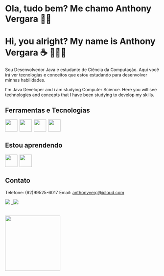 # Ola, tudo bem? Me chamo Anthony Vergara 👋👋
# Hi, you alright? My name is Anthony Vergara ☕️ 👨🏻‍💻

Sou Desenvolvedor Java e estudante de Ciência da Computação.
Aqui você irá ver tecnologias e conceitos que estou estudando para desenvolver minhas habilidades.

I'm Java Developer and i am studying Computer Science.
Here you will see technologies and concepts that I have been studying to develop my skills.
<br/>

## Ferramentas e Tecnologias

<img loading="lazy" src="https://cdn.jsdelivr.net/gh/devicons/devicon@latest/icons/java/java-original.svg" width="40" height="40"/>&ensp;<img loading="lazy" src="https://cdn.jsdelivr.net/gh/devicons/devicon@latest/icons/spring/spring-original.svg" width="40" height="40"/>&ensp;<img loading="lazy" src="https://cdn.jsdelivr.net/gh/devicons/devicon@latest/icons/postgresql/postgresql-original.svg" width="40" height="40"/>&ensp;<img loading="lazy" src="https://cdn.jsdelivr.net/gh/devicons/devicon@latest/icons/git/git-original.svg" width="40" height="40"/>



## Estou aprendendo
<img loading="lazy" src="https://cdn.jsdelivr.net/gh/devicons/devicon@latest/icons/angular/angular-original.svg" width="40" height="40"/>&ensp;<img loading="lazy" src="https://cdn.jsdelivr.net/gh/devicons/devicon@latest/icons/amazonwebservices/amazonwebservices-original-wordmark.svg" width="40" height="40"/>
          


## Contato
Telefone: (62)99525-6017
Email: anthonyverg@icloud.com
<div>
  <a href="https://instagram.com/_anthonyvergara" target="_blank"><img loading="lazy" src="https://img.shields.io/badge/-Instagram-%23E4405F?style=for-the-badge&logo=instagram&logoColor=white" target="_blank"></a>
<a href="https://www.linkedin.com/in/anthony-vergara-819318321/" target="_blank">&ensp;<img loading="lazy" src="https://img.shields.io/badge/-LinkedIn-%230077B5?style=for-the-badge&logo=linkedin&logoColor=white" target="_blank"></a>   
</div>


<br/> 
<br/> 
<div>
<a href="https://github.com/anthonyvergara">
<img loading="lazy" height="180em" src="https://github-readme-stats.vercel.app/api/top-langs/?username=anthonyvergara&layout=compact&langs_count=7&theme=dracula"/>
</div>


<!--
**anthonyvergara/anthonyvergara** is a ✨ _special_ ✨ repository because its `README.md` (this file) appears on your GitHub profile.

Here are some ideas to get you started:

- 🔭 I’m currently working on ...
- 🌱 I’m currently learning ...
- 👯 I’m looking to collaborate on ...
- 🤔 I’m looking for help with ...
- 💬 Ask me about ...
- 📫 How to reach me: ...
- 😄 Pronouns: ...
- ⚡ Fun fact: ...
-->
